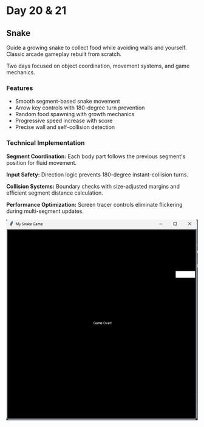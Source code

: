 # Day 20 & 21

## Snake

Guide a growing snake to collect food while avoiding walls and yourself. Classic arcade gameplay rebuilt from scratch.

Two days focused on object coordination, movement systems, and game mechanics.

### Features

- Smooth segment-based snake movement
- Arrow key controls with 180-degree turn prevention
- Random food spawning with growth mechanics
- Progressive speed increase with score
- Precise wall and self-collision detection

### Technical Implementation

**Segment Coordination:** Each body part follows the previous segment's position for fluid movement.

**Input Safety:** Direction logic prevents 180-degree instant-collision turns.

**Collision Systems:** Boundary checks with size-adjusted margins and efficient segment distance calculation.

**Performance Optimization:** Screen tracer controls eliminate flickering during multi-segment updates.

![Snake Screenshot](images/snakeGame.png)

